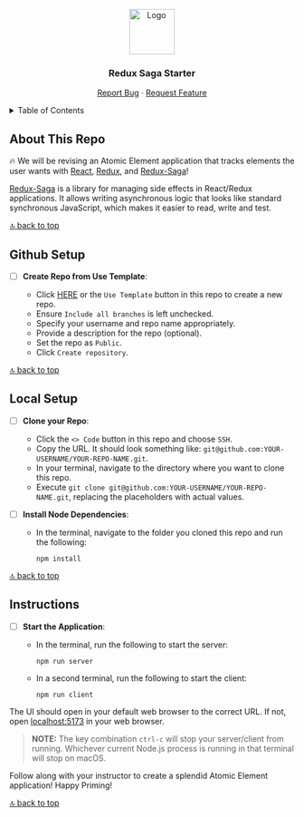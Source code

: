 <a name="redux-saga-starter"></a>

<div align="center">
  <a href="https://github.com/PrimeAcademy/redux-saga-starter">
    <img src="https://avatars.githubusercontent.com/u/9360728?s=200&v=4" alt="Logo" width="80" height="80">
  </a>
  <h3>Redux Saga Starter</h3>
  <p>
    <a href="https://github.com/PrimeAcademy/redux-saga-starter/issues">Report Bug</a>
    ·
    <a href="https://github.com/PrimeAcademy/redux-saga-starter/issues">Request Feature</a>
  </p>
</div>

<details>
  <summary>Table of Contents</summary>
  <ul>
    <li>
      <a href="#about-this-repo">About This Repo</a>
    </li>
    <li>
      <a href="#github-setup">GitHub Setup</a>
    </li>
    <li><a href="#local-setup">Local Setup</a></li>
    <li><a href="#instructions">Instructions</a></li>
  </ul>
</details>

## About This Repo

🔥 We will be revising an Atomic Element application that tracks elements the user wants with [React](https://react.dev/), [Redux](https://redux.js.org/), and [Redux-Saga](https://redux-saga.js.org/)!

[Redux-Saga](https://redux-saga.js.org/) is a library for managing side effects in React/Redux applications. It allows writing asynchronous logic that looks like standard synchronous JavaScript, which makes it easier to read, write and test.

[🔝 back to top](#redux-saga-starter)

## Github Setup

- [ ] **Create Repo from Use Template**:
  
  - Click [HERE](https://github.com/new?template_name=redux-saga-starter&template_owner=prime-digital-academy) or the `Use Template` button in this repo to create a new repo.
  - Ensure `Include all branches` is left unchecked.
  - Specify your username and repo name appropriately.
  - Provide a description for the repo (optional).
  - Set the repo as `Public`.
  - Click `Create repository`.

[🔝 back to top](#redux-saga-starter)

## Local Setup

- [ ] **Clone your Repo**:

  - Click the `<> Code` button in this repo and choose `SSH`.
  - Copy the URL. It should look something like: `git@github.com:YOUR-USERNAME/YOUR-REPO-NAME.git`.
  - In your terminal, navigate to the directory where you want to clone this repo.
  - Execute `git clone git@github.com:YOUR-USERNAME/YOUR-REPO-NAME.git`, replacing the placeholders with actual values.

- [ ] **Install Node Dependencies**:

  - In the terminal, navigate to the folder you cloned this repo and run the following:

    ```shell
    npm install
    ```

[🔝 back to top](#redux-saga-starter)

## Instructions

- [ ] **Start the Application**:

  - In the terminal, run the following to start the server:
  
    ```shell
    npm run server
    ```

  - In a second terminal, run the following to start the client:

    ```shell
    npm run client
    ```

The UI should open in your default web browser to the correct URL. If not, open [localhost:5173](http://localhost:5173) in your web browser.

> **NOTE:** The key combination `ctrl-c` will stop your server/client from running. Whichever current Node.js process is running in that terminal will stop on macOS.

Follow along with your instructor to create a splendid Atomic Element application! Happy Priming!

[🔝 back to top](#redux-saga-starter)
